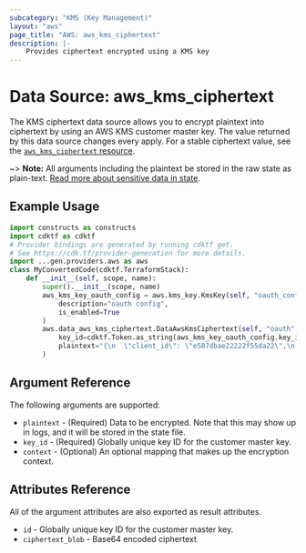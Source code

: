 ```yaml
---
subcategory: "KMS (Key Management)"
layout: "aws"
page_title: "AWS: aws_kms_ciphertext"
description: |-
    Provides ciphertext encrypted using a KMS key
---
```


# Data Source: aws_kms_ciphertext

The KMS ciphertext data source allows you to encrypt plaintext into ciphertext
by using an AWS KMS customer master key. The value returned by this data source
changes every apply. For a stable ciphertext value, see the [`aws_kms_ciphertext`
resource](/docs/providers/aws/r/kms_ciphertext.html).

~> **Note:** All arguments including the plaintext be stored in the raw state as plain-text.
[Read more about sensitive data in state](https://www.terraform.io/docs/state/sensitive-data.html).

## Example Usage

```python
import constructs as constructs
import cdktf as cdktf
# Provider bindings are generated by running cdktf get.
# See https://cdk.tf/provider-generation for more details.
import ...gen.providers.aws as aws
class MyConvertedCode(cdktf.TerraformStack):
    def __init__(self, scope, name):
        super().__init__(scope, name)
        aws_kms_key_oauth_config = aws.kms_key.KmsKey(self, "oauth_config",
            description="oauth config",
            is_enabled=True
        )
        aws.data_aws_kms_ciphertext.DataAwsKmsCiphertext(self, "oauth",
            key_id=cdktf.Token.as_string(aws_kms_key_oauth_config.key_id),
            plaintext="{\n  \"client_id\": \"e587dbae22222f55da22\",\n  \"client_secret\": \"8289575d00000ace55e1815ec13673955721b8a5\"\n}\n"
        )
```

## Argument Reference

The following arguments are supported:

* `plaintext` - (Required) Data to be encrypted. Note that this may show up in logs, and it will be stored in the state file.
* `key_id` - (Required) Globally unique key ID for the customer master key.
* `context` - (Optional) An optional mapping that makes up the encryption context.

## Attributes Reference

All of the argument attributes are also exported as result attributes.

* `id` - Globally unique key ID for the customer master key.
* `ciphertext_blob` - Base64 encoded ciphertext

<!-- cache-key: cdktf-0.17.0-pre.15 input-2521d88c6e07f370dc25f94fadb9ed625c5d84ff7cc3bdc71816532925a7841b -->